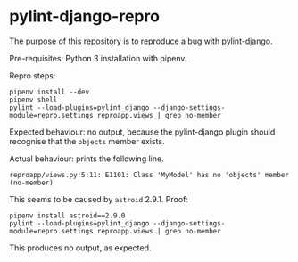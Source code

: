 # pylint-django-repro

The purpose of this repository is to reproduce a bug with pylint-django.

Pre-requisites: Python 3 installation with pipenv.

Repro steps:

```shell
pipenv install --dev
pipenv shell
pylint --load-plugins=pylint_django --django-settings-module=repro.settings reproapp.views | grep no-member
```

Expected behaviour: no output, because the pylint-django plugin should recognise that the `objects` member exists.

Actual behaviour: prints the following line.

```
reproapp/views.py:5:11: E1101: Class 'MyModel' has no 'objects' member (no-member)
```

This seems to be caused by `astroid` 2.9.1. Proof:

```shell
pipenv install astroid==2.9.0
pylint --load-plugins=pylint_django --django-settings-module=repro.settings reproapp.views | grep no-member
```

This produces no output, as expected.

